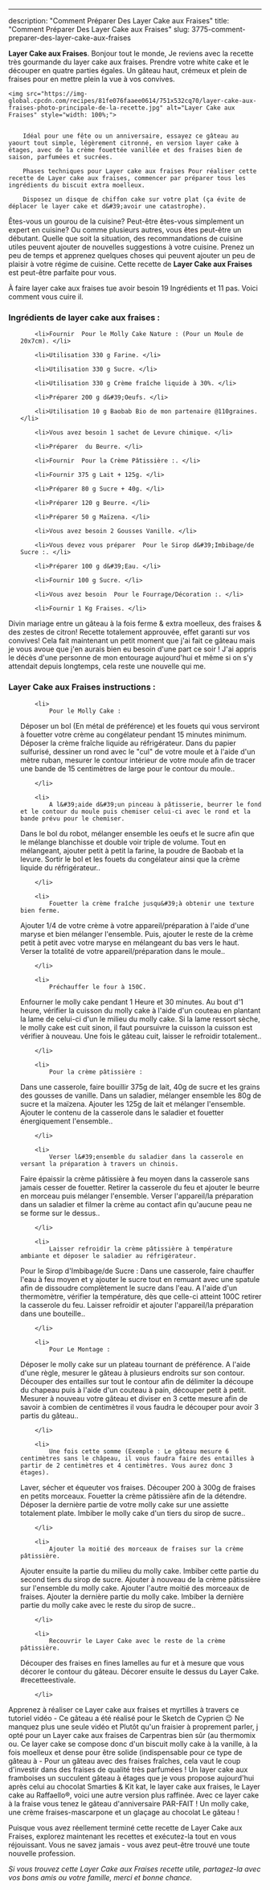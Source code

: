 ---
description: "Comment Préparer Des Layer Cake aux Fraises"
title: "Comment Préparer Des Layer Cake aux Fraises"
slug: 3775-comment-preparer-des-layer-cake-aux-fraises

<p>
	<strong>Layer Cake aux Fraises</strong>. 
	Bonjour tout le monde, Je reviens avec la recette très gourmande du layer cake aux fraises. Prendre votre white cake et le découper en quatre parties égales. Un gâteau haut, crémeux et plein de fraises pour en mettre plein la vue à vos convives.
</p>
<p>
	
	<img src="https://img-global.cpcdn.com/recipes/81fe076faaee0614/751x532cq70/layer-cake-aux-fraises-photo-principale-de-la-recette.jpg" alt="Layer Cake aux Fraises" style="width: 100%;">
	
	
		Idéal pour une fête ou un anniversaire, essayez ce gâteau au yaourt tout simple, légèrement citronné, en version layer cake à étages, avec de la crème fouettée vanillée et des fraises bien de saison, parfumées et sucrées.
	
		Phases techniques pour Layer cake aux fraises Pour réaliser cette recette de Layer cake aux fraises, commencer par préparer tous les ingrédients du biscuit extra moelleux.
	
		Disposez un disque de chiffon cake sur votre plat (ça évite de déplacer le layer cake et d&#39;avoir une catastrophe).
	
</p>

Êtes-vous un gourou de la cuisine? Peut-être êtes-vous simplement un expert en cuisine? Ou comme plusieurs autres, vous êtes peut-être un débutant. Quelle que soit la situation, des recommandations de cuisine utiles peuvent ajouter de nouvelles suggestions à votre cuisine. Prenez un peu de temps et apprenez quelques choses qui peuvent ajouter un peu de plaisir à votre régime de cuisine. Cette recette de <strong> Layer Cake aux Fraises </strong> est peut-être parfaite pour vous.

<!--inarticleads1-->

À faire layer cake aux fraises tue avoir besoin 19 Ingrédients et 11 pas. Voici comment vous cuire il.

<h3>Ingrédients de layer cake aux fraises :</h3>

<ol>
	
		<li>Fournir  Pour le Molly Cake Nature : (Pour un Moule de 20x7cm). </li>
	
		<li>Utilisation 330 g Farine. </li>
	
		<li>Utilisation 330 g Sucre. </li>
	
		<li>Utilisation 330 g Crème fraîche liquide à 30%. </li>
	
		<li>Préparer 200 g d&#39;Oeufs. </li>
	
		<li>Utilisation 10 g Baobab Bio de mon partenaire @110graines. </li>
	
		<li>Vous avez besoin 1 sachet de Levure chimique. </li>
	
		<li>Préparer  du Beurre. </li>
	
		<li>Fournir  Pour la Crème Pâtissière :. </li>
	
		<li>Fournir 375 g Lait + 125g. </li>
	
		<li>Préparer 80 g Sucre + 40g. </li>
	
		<li>Préparer 120 g Beurre. </li>
	
		<li>Préparer 50 g Maïzena. </li>
	
		<li>Vous avez besoin 2 Gousses Vanille. </li>
	
		<li>Vous devez vous préparer  Pour le Sirop d&#39;Imbibage/de Sucre :. </li>
	
		<li>Préparer 100 g d&#39;Eau. </li>
	
		<li>Fournir 100 g Sucre. </li>
	
		<li>Vous avez besoin  Pour le Fourrage/Décoration :. </li>
	
		<li>Fournir 1 Kg Fraises. </li>
	
</ol>

Divin mariage entre un gâteau à la fois ferme &amp; extra moelleux, des fraises &amp; des zestes de citron! Recette totalement approuvée, effet garanti sur vos convives! Cela fait maintenant un petit moment que j&#39;ai fait ce gâteau mais je vous avoue que j&#39;en aurais bien eu besoin d&#39;une part ce soir ! J&#39;ai appris le décès d&#39;une personne de mon entourage aujourd&#39;hui et même si on s&#39;y attendait depuis longtemps, cela reste une nouvelle qui me. 

<!--inarticleads2-->

<h3>Layer Cake aux Fraises instructions :</h3>

<ol>
	
		<li>
			Pour le Molly Cake : 
Déposer un bol (En métal de préférence) et les fouets qui vous serviront à fouetter votre crème au congélateur pendant 15 minutes minimum.
Déposer la crème fraîche liquide au réfrigérateur.
Dans du papier sulfurisé, dessiner un rond avec le &#34;cul&#34; de votre moule et à l&#39;aide d&#39;un mètre ruban, mesurer le contour intérieur de votre moule afin de tracer une bande de 15 centimètres de large pour le contour du moule..
			
			
		</li>
	
		<li>
			A l&#39;aide d&#39;un pinceau à pâtisserie, beurrer le fond et le contour du moule puis chemiser celui-ci avec le rond et la bande prévu pour le chemiser.
Dans le bol du robot, mélanger ensemble les oeufs et le sucre afin que le mélange blanchisse et double voir triple de volume.
Tout en mélangeant, ajouter petit à petit la farine, la poudre de Baobab et la levure.
Sortir le bol et les fouets du congélateur ainsi que la crème liquide du réfrigérateur..
			
			
		</li>
	
		<li>
			Fouetter la crème fraîche jusqu&#39;à obtenir une texture bien ferme.
Ajouter 1/4 de votre crème à votre appareil/préparation à l&#39;aide d&#39;une maryse et bien mélanger l&#39;ensemble.
Puis, ajouter le reste de la crème petit à petit avec votre maryse en mélangeant du bas vers le haut.
Verser la totalité de votre appareil/préparation dans le moule..
			
			
		</li>
	
		<li>
			Préchauffer le four à 150C.
Enfourner le molly cake pendant 1 Heure et 30 minutes.
Au bout d&#39;1 heure, vérifier la cuisson du molly cake à l&#39;aide d&#39;un couteau en plantant la lame de celui-ci d&#39;un le milieu du molly cake.
Si la lame ressort sèche, le molly cake est cuit sinon, il faut poursuivre la cuisson la cuisson est vérifier à nouveau.
Une fois le gâteau cuit, laisser le refroidir totalement..
			
			
		</li>
	
		<li>
			Pour la crème pâtissière :
Dans une casserole, faire bouillir 375g de lait, 40g de sucre et les grains des gousses de vanille.
Dans un saladier, mélanger ensemble les 80g de sucre et la maïzena.
Ajouter les 125g de lait et mélanger l&#39;ensemble.
Ajouter le contenu de la casserole dans le saladier et fouetter énergiquement l&#39;ensemble..
			
			
		</li>
	
		<li>
			Verser l&#39;ensemble du saladier dans la casserole en versant la préparation à travers un chinois.
Faire épaissir la crème pâtissière à feu moyen dans la casserole sans jamais cesser de fouetter.
Retirer la casserole du feu et ajouter le beurre en morceau puis mélanger l&#39;ensemble.
Verser l&#39;appareil/la préparation dans un saladier et filmer la crème au contact afin qu&#39;aucune peau ne se forme sur le dessus..
			
			
		</li>
	
		<li>
			Laisser refroidir la crème pâtissière à température ambiante et déposer le saladier au réfrigérateur.
Pour le Sirop d&#39;Imbibage/de Sucre :
Dans une casserole, faire chauffer l&#39;eau à feu moyen et y ajouter le sucre tout en remuant avec une spatule afin de dissoudre complètement le sucre dans l&#39;eau.
A l&#39;aide d&#39;un thermomètre, vérifier la température, dès que celle-ci atteint 100C retirer la casserole du feu.
Laisser refroidir et ajouter l&#39;appareil/la préparation dans une bouteille..
			
			
		</li>
	
		<li>
			Pour Le Montage :
Déposer le molly cake sur un plateau tournant de préférence.
A l&#39;aide d&#39;une règle, mesurer le gâteau à plusieurs endroits sur son contour.
Découper des entailles sur tout le contour afin de délimiter la découpe du chapeau puis à l&#39;aide d&#39;un couteau à pain, découper petit à petit.
Mesurer à nouveau votre gâteau et diviser en 3 cette mesure afin de savoir à combien de centimètres il vous faudra le découper pour avoir 3 partis du gâteau..
			
			
		</li>
	
		<li>
			Une fois cette somme (Exemple : Le gâteau mesure 6 centimètres sans le châpeau, il vous faudra faire des entailles à partir de 2 centimètres et 4 centimètres. Vous aurez donc 3 étages).
Laver, sécher et équeuter vos fraises.
Découper 200 à 300g de fraises en petits morceaux.
Fouetter la crème pâtissière afin de la détendre.
Déposer la dernière partie de votre molly cake sur une assiette totalement plate.
Imbiber le molly cake d&#39;un tiers du sirop de sucre..
			
			
		</li>
	
		<li>
			Ajouter la moitié des morceaux de fraises sur la crème pâtissière.
Ajouter ensuite la partie du milieu du molly cake.
Imbiber cette partie du second tiers du sirop de sucre.
Ajouter à nouveau de la crème pâtissière sur l&#39;ensemble du molly cake.
Ajouter l&#39;autre moitié des morceaux de fraises.
Ajouter la dernière partie du molly cake.
Imbiber la dernière partie du molly cake avec le reste du sirop de sucre..
			
			
		</li>
	
		<li>
			Recouvrir le Layer Cake avec le reste de la crème pâtissière.
Découper des fraises en fines lamelles au fur et à mesure que vous décorer le contour du gâteau.
Décorer ensuite le dessus du Layer Cake. #recetteestivale.
			
			
		</li>
	
</ol>

Apprenez à réaliser ce Layer cake aux fraises et myrtilles à travers ce tutoriel vidéo - Ce gâteau a été réalisé pour le Sketch de Cyprien 😉 Ne manquez plus une seule vidéo et Plutôt qu&#39;un fraisier à proprement parler, j opté pour un Layer cake aux fraises de Carpentras bien sûr (au thermomix ou. Ce layer cake se compose donc d&#39;un biscuit molly cake à la vanille, à la fois moelleux et dense pour être solide (indispensable pour ce type de gâteau à - Pour un gâteau avec des fraises fraîches, cela vaut le coup d&#39;investir dans des fraises de qualité très parfumées ! Un layer cake aux framboises un succulent gâteau à étages que je vous propose aujourd&#39;hui après celui au chocolat Smarties &amp; Kit kat, le layer cake aux fraises, le Layer cake au Raffaello®, voici une autre version plus raffinée. Avec ce layer cake à la fraise vous tenez le gâteau d&#39;anniversaire PAR-FAIT ! Un molly cake, une crème fraises-mascarpone et un glaçage au chocolat Le gâteau ! 

<!--inarticleads1-->

<p>
Puisque vous avez réellement terminé cette recette de Layer Cake aux Fraises, explorez maintenant les recettes et exécutez-la tout en vous réjouissant. Vous ne savez jamais - vous avez peut-être trouvé une toute nouvelle profession.
</p>

<p>
<i>Si vous trouvez cette Layer Cake aux Fraises recette utile, partagez-la avec vos bons amis ou votre famille, merci et bonne chance.</i>
</p>
